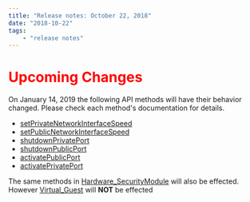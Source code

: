 ```yaml
---
title: "Release notes: October 22, 2018"
date: "2018-10-22"
tags:
    - "release notes"
---
```


# <span style="color:red"> Upcoming Changes</span>

On January 14, 2019 the following API methods will have their behavior changed. Please check each method's documentation for details.

- [setPrivateNetworkInterfaceSpeed](/reference/services/SoftLayer_Hardware_Server/setPrivateNetworkInterfaceSpeed)
- [setPublicNetworkInterfaceSpeed](/reference/services/SoftLayer_Hardware_Server/setPublicNetworkInterfaceSpeed)
- [shutdownPrivatePort](/reference/services/SoftLayer_Hardware_Server/shutdownPrivatePort)
- [shutdownPublicPort](/reference/services/SoftLayer_Hardware_Server/shutdownPublicPort)
- [activatePublicPort](/reference/services/SoftLayer_Hardware_Server/activatePublicPort)
- [activatePrivatePort](/reference/services/SoftLayer_Hardware_Server/activatePrivatePort)

The same methods in [Hardware_SecurityModule](/reference/services/SoftLayer_Hardware_SecurityModule) will also be effected. However [Virtual_Guest](/reference/services/SoftLayer_Virtual_Guest) will **NOT** be effected

